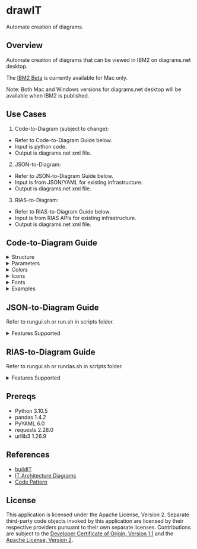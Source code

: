 # drawIT
Automate creation of diagrams.

## Overview

Automate creation of diagrams that can be viewed in IBM2 on diagrams.net desktop.

The [IBM2 Beta](https://github.com/IBM/it-architecture-diagrams/releases) is currently available for Mac only.

Note:  Both Mac and Windows versions for diagrams.net desktop will be available when IBM2 is published.

## Use Cases

1. Code-to-Diagram (subject to change): 
  - Refer to Code-to-Diagram Guide below.
  - Input is python code.
  - Output is diagrams.net xml file.
2. JSON-to-Diagram:
  - Refer to JSON-to-Diagram Guide below.
  - Input is from JSON/YAML for existing infrastructure.
  - Output is diagrams.net xml file.
3. RIAS-to-Diagram:
  - Refer to RIAS-to-Diagram Guide below.
  - Input is from RIAS APIs for existing infrastructure.
  - Output is diagrams.net xml file.

## Code-to-Diagram Guide

<details><summary>Structure</summary>

    from drawit import Diagram, Cluster, Node, Edge

        with Diagram(...):

            with Cluster(...):
                node1 = Node(...)

                with Cluster(...) as cluster2:
                    node2 = Node(...)

                with Cluster(...):
                    node3 = Node(...)
                    node4 = Node(...)

                    # No arrow line between node3 and node4.
                    node3 - node4
    
                    # Single arrow line from node4 to node3.
                    node3 << node4
                    node3 << Edge(label="arrow") << node4  

                    # Single arrow line from node3 to node4.
                    node3 >> node4
                    node3 >> Edge(label="arrow") >> node4  

                    # Double arrow line between node3 and node4.
                    node3 << Edge(label="arrow") >> node4  

                # Single arrow line from cluster2 to node1.
                node1 << cluster2

</details>

<details><summary>Parameters</summary>

<p>
Notes:
</p>

- Subject to change until finalized.
- Use shape parameter default as shape names are subject to change.
- Direction default is left-to-right changable to top-to-bottom. 
- Badges are not currently enabled.
- Connectors can be defined between clusters and nodes with or without arrowheads.
- Diagrams can be exported to jpg, pdf, png, or svg from diagrams.net.
- Planned: Direct export to jpg, pdf, png, or svg.
- Planned: Improve support for long labels and sublabels.
- Planned: Badges.

<p>
Diagram:
</p>

- name
- filename
- direction = LR, TB for all shapes - not currently enabled
- alternate = WHITE, LIGHT, NONE, USER for all clusters
- provider = ANY, IBM for all clusters``
- fontname = IBM Plex Sans fonts - not currently enabled
- fontsize = numeric value, defaults to 14 - not currently enabled
- outformat = JPG, PDF, PNG, SVG, XML - not currently enabled

<p>
Cluster:
</p>

- label = primary label
- sublabel = secondary text
- icon = name of icon
- shape = COMPONENT, LOCATION, NODE, ZONE
- pencolor = medium and dark line colors from IBM Color Palette
- bgcolor = light fill colors from IBM Color Palette or white or transparent
- direction = LR, TB for nested shapes
- alternate = WHITE, LIGHT, NONE, USER for nested clusters, not currently enabled
- provider = ANY, IBM for nested shapes - not currently enabled
- fontname = IBM Plex Sans fonts
- fontsize = numeric value, defaults to 14
- badgetext = not currently enabled, fontsize is 12
- badgeshape = not currently enabled
- badgepencolor = not currently enabled 
- badgebgcolor = not currently enabled

<p>
Node:
</p>

- label = primary label
- sublabel = secondary text
- icon = name of icon
- shape = COMPONENT, NODE
- pencolor = medium and dark line colors from IBM Color Palette
- bgcolor = light fill colors from IBM Color Palette or white or transparent
- fontname = IBM Plex Sans fonts
- fontsize = numeric value, defaults to 14
- badgetext = not currently enabled, fontsize is 12
- badgeshape = not currently enabled
- badgepencolor = not currently enabled 
- badgebgcolor = not currently enabled

<p>
Edge:
</p>

- label = edge label
- style = SOLID, DASHED - not currently enabled
- arrow = arrow properties - not currently enabled
- fontname = IBM Plex Sans fonts
- fontsize = numeric value, defaults to 12
</details>

<details><summary>Colors</summary>

<p>
Notes:
</p>

- Line and fill colors are from [IBM Color Palette](https://www.ibm.com/design/language/color/).
- Line colors are derived from the icon name for simplicity so pencolor doesn't have to be manually specified for each icon.
- Line colors can also be manually set which overrides the derived color.
- Line and fill colors can be specified by name, number, hex, or component (recommended).
- Fill colors alternate between white and light starting with white for nested containers for viewability.
- Fill colors can be changed to alternate between light and white starting with light for nested containers.
- Fill colors can also be manually set.

<p>
Medium Line (pencolor):
</p>

| Name | Number | Hex | Component |
| --- | --- | --- | --- |
| red | red50 | #fa4d56 | security |
| magenta | magenta50 | #ee5396 | devops |
| purple | purple50 | #a56eff | applications |
| blue | blue60 | #0f62fe | data, storage |
| cyan | cyan50 | #1192e8 | network |
| teal | teal50 | #009d9a | management |
| green | green60 | #198038 | compute, services |
| yellow | yellow50 | #b28600 | (limited use) |
| orange | orange50 | #eb6200 | (limited use) |
| coolgray | coolgray50 | #878d96 | backend, industry, location |
| gray | gray50 |  #8d8d8d | (not currently used) |
| warmgray | warmgray50 | #8f8b8b | (not currently used) |
| black | black | #000000 | user |

<p>
Dark Line (pencolor):
</p>

| Name | Number | Hex | Component |
| --- | --- | --- | --- |
| darkred | red70 | #a2191f |  (not currently used) |
| darkmagenta | magenta70 | #9f1853 | (not currently used) |
| darkpurple | purple70 | #6929c4 | (not currently used) |
| darkblue | blue80 | #002d9c | (not currently used) |
| darkcyan | cyan70 | #00539a | (not currently used) |
| darkteal | teal70 | #005d5d | (not currently used) |
| darkgreen | grean80 | #044317 | (not currently used) |
| darkyellow | yellow70 | #684e00 | (limited use) |
| darkorange | orange70 | #8a3800 | (limited use) |
| darkcoolgray | coolgray70 | #4d5358 | (not currently used) |
| darkgray | gray70 | #525252 | (not currently used) |
| darkwarmgray | warmgray70 | #565151 | (not currently used) |

<p>
Light Fill (bgcolor):
</p>

| Name | Number | Hex | Component |
| --- | --- | --- | --- |
| lightred | red10 | #fff1f1 | security |
| lightmagenta | magenta10 | #fff0f7 | devops |
| lightpurple | purple10 | #f6f2ff | applications |
| lightblue | blue10 | #edf5ff | data, storage |
| lightcyan | cyan10 | #e5f6ff | network |
| lightteal | teal10 | #d9fbfb | management |
| lightgreen | green10 | #defbe6 | compute, services |
| lightyellow | yellow10 | #fcf4d6 | (limited use) |
| lightorange | orange10 | #fff2e8 | (limited use) |
| lightcoolgray | coolgray10 | #f2f4f8 | backend, industry, location |
| lightgray | gray10 | #f4f4f4 | (not currently used) |
 lightwarmgray | warmgray10 | #f7f3f2 | (not currently used) |
| white | white | #ffffff | (alternating fills) |
| none | none | none | (zone fills) |

</details>

<details><summary>Icons</summary>

<p>
Notes:
</p>

- Icons are from [IBM Design Center](https://www.ibm.com/design/language/iconography/ui-icons/library/).
- Icon usage name is used for simplicity and clarity which are classified as -any (Logical) or -ibm (Prescribed) depending on the provider parameter.
- Planned: Support icons not from IBM Design Center.

<p>

List of icon usage names (subject to change until finalized):

[icons.txt](drawit/icons.txt)

</p>

</details>

<details><summary>Fonts</summary>


<p>
Notes:
</p>

- Fonts are from [IBM Plex](https://www.ibm.com/plex/).
- Supports all currently available Plex fonts.

<p>
Font Names:
</p>

- IBM Plex Sans
- IBM Plex Sans Arabic
- IBM Plex Sans Devanagari
- IBM Plex Sans Hebrew
- IBM Plex Sans JP
- IBM Plex Sans KR
- IBM Plex Sans Thai

</details>

<details><summary>Examples</summary>

<details><summary>Secure Landing Zone</summary>

<p>

[slz-vsi.py](examples/slz-vsi.py)

<img src="/examples/slz-vsi.svg">

</p>

<p>

[slz-mixed.py](examples/slz-mixed.py)

<img src="/examples/slz-mixed.svg">

</p>

<p>

[slz-openshift.py](examples/slz-openshift.py)

<img src="/examples/slz-openshift.svg">

</p>

</details>

</details>

## JSON-to-Diagram Guide

<p>
Refer to rungui.sh or run.sh in scripts folder.
</p>

<details><summary>Features Supported</summary>

- [x] Cloud 
- [x] Region
- [x] VPC
- [x] Availability Zone
- [x] Subnet
- [x] VSI
- [x] Floating IP
- [x] Public Gateway
- [x] VPN Gateway
- [x] ALB
- [x] NLB
- [x] VPN Gateway
- [ ] Bare Metal Servers
- [ ] Images
- [ ] Volumes
- [ ] VPE Gateways
- [ ] Storage Devices
- [ ] Storage Layers
- [ ] Instance Groups
- [ ] Placement Groups
- [ ] Address Prefixes
- [ ] Network ACLs
- [ ] Security Groups
- [ ] Distributed NLB
- [ ] Dedicated Hosts
- [ ] Dedicated Host Groups
- [ ] Routing Tables
- [ ] Routing Table Routes
- [ ] Node Reservations
- [ ] Export Policies
- [ ] Export Policy Rules
- [ ] Flow Log Collectors
- [ ] Snapshots
- [ ] Keys
- [ ] Shares
- [ ] IKS Clusters
- [ ] IKS VPC LB

</details>

## RIAS-to-Diagram Guide

<p>
Refer to rungui.sh or runrias.sh in scripts folder.
</p>

<details><summary>Features Supported</summary>

- [x] Cloud 
- [x] Region
- [x] VPC
- [x] Availability Zone
- [x] Subnet
- [x] VSI
- [x] Floating IP
- [x] Public Gateway
- [x] VPN Gateway
- [x] ALB
- [x] NLB
- [x] VPN Gateway
- [ ] Bare Metal Servers
- [ ] Images
- [ ] Volumes
- [ ] VPE Gateways
- [ ] Storage Devices
- [ ] Storage Layers
- [ ] Instance Groups
- [ ] Placement Groups
- [ ] Address Prefixes
- [ ] Network ACLs
- [ ] Security Groups
- [ ] Distributed NLB
- [ ] Dedicated Hosts
- [ ] Dedicated Host Groups
- [ ] Routing Tables
- [ ] Routing Table Routes
- [ ] Node Reservations
- [ ] Export Policies
- [ ] Export Policy Rules
- [ ] Flow Log Collectors
- [ ] Snapshots
- [ ] Keys
- [ ] Shares
- [ ] IKS Clusters
- [ ] IKS VPC LB

</details>

## Prereqs

- Python 3.10.5
- pandas 1.4.2
- PyYAML 6.0
- requests 2.28.0
- urllib3 1.26.9

## References

- [buildIT](https://github.com/IBM/buildit)
- [IT Architecture Diagrams](https://github.com/IBM/it-architecture-diagrams)
- [Code Pattern](https://github.com/IBM/codepattern-multitier-vpc)

## License

This application is licensed under the Apache License, Version 2.  Separate third-party code objects invoked by this application are licensed by their respective providers pursuant to their own separate licenses.  Contributions are subject to the [Developer Certificate of Origin, Version 1.1](https://developercertificate.org/) and the [Apache License, Version 2](https://www.apache.org/licenses/LICENSE-2.0.txt).

